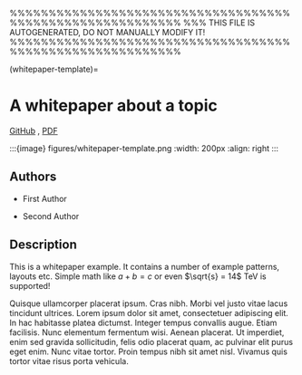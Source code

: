 %%%%%%%%%%%%%%%%%%%%%%%%%%%%%%%%%%%%%%%%%%%%%%%%%%%%%%%%%%
%%% THIS FILE IS AUTOGENERATED, DO NOT MANUALLY MODIFY IT!
%%%%%%%%%%%%%%%%%%%%%%%%%%%%%%%%%%%%%%%%%%%%%%%%%%%%%%%%%%

(whitepaper-template)=
# A whitepaper about a topic 
[GitHub](https://github.com/paulgessinger/test-whitepaper)
, [PDF](https://github.com/paulgessinger/test-whitepaper/releases/download/v5/main.pdf)


:::{image} figures/whitepaper-template.png
:width: 200px
:align: right
:::

## Authors

- First Author

- Second Author



## Description
This is a whitepaper example. It contains a number of example
patterns, layouts etc.
Simple math like $a + b = c$ or even $\sqrt{s} = 14$ TeV is supported!

Quisque ullamcorper placerat ipsum. Cras nibh. Morbi vel justo vitae lacus
tincidunt ultrices. Lorem ipsum dolor sit amet, consectetuer adipiscing elit. In hac
habitasse platea dictumst. Integer tempus convallis augue. Etiam facilisis. Nunc
elementum fermentum wisi. Aenean placerat. Ut imperdiet, enim sed gravida
sollicitudin, felis odio placerat quam, ac pulvinar elit purus eget enim. Nunc vitae
tortor. Proin tempus nibh sit amet nisl. Vivamus quis tortor vitae risus porta
vehicula.

<span style="display:block;clear:both;"></span>
